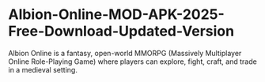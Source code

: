 # Albion-Online-MOD-APK-2025-Free-Download-Updated-Version
Albion Online is a fantasy, open-world MMORPG (Massively Multiplayer Online Role-Playing Game) where players can explore, fight, craft, and trade in a medieval setting. 
